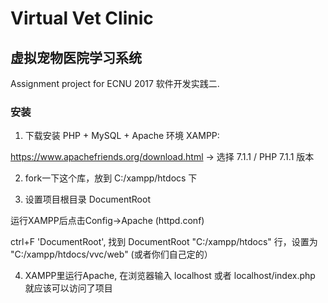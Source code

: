 # Virtual Vet Clinic

## 虚拟宠物医院学习系统

Assignment project for ECNU 2017 软件开发实践二.

### 安装

1. 下载安装 PHP + MySQL + Apache 环境 XAMPP:

  https://www.apachefriends.org/download.html -> 选择 7.1.1 / PHP 7.1.1 版本

2. fork一下这个库，放到 C:/xampp/htdocs 下

3. 设置项目根目录 DocumentRoot

  运行XAMPP后点击Config->Apache (httpd.conf)

  ctrl+F 'DocumentRoot', 找到 DocumentRoot "C:/xampp/htdocs" 行，设置为 "C:/xampp/htdocs/vvc/web" (或者你们自己定的）

4. XAMPP里运行Apache, 在浏览器输入 localhost 或者 localhost/index.php 就应该可以访问了项目
